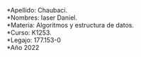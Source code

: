 *Apellido: Chaubaci.   
*Nombres: Iaser Daniel.    
*Materia: Algoritmos y estructura de datos.   
*Curso: K1253.   
*Legajo: 177.153-0   
*Año 2022  
